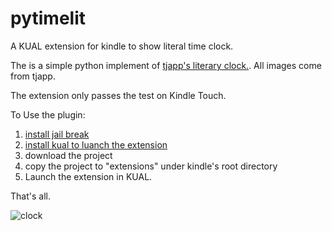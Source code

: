 # pytimelit

A KUAL extension for kindle to show literal time clock.

The is a simple python implement of [tjapp's literary clock.](https://www.instructables.com/id/Literary-Clock-Made-From-E-reader/). All images come from tjapp.

The extension only passes the test on Kindle Touch.

To Use the plugin:

1. [install jail break](https://www.mobileread.com/forums/showthread.php?t=186645)
2. [install kual to luanch the extension](https://www.mobileread.com/forums/showthread.php?t=203326)
3. download the project
4. copy the project to "extensions" under kindle's root directory
5. Launch the extension in KUAL.

That's all.

![clock](https://i.gyazo.com/thumb/1000/5e18652cb2911a7faf68d923cbdf61d9-jpg.jpg)

